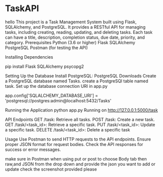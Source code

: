 # TaskAPI
hello 
This project is a Task Management System built using Flask, SQLAlchemy, and PostgreSQL. It provides a RESTful API for managing tasks, including creating, reading, updating, and deleting tasks. Each task can have a title, description, completion status, due date, priority, and category.
Prerequisites
Python (3.6 or higher)
Flask
SQLAlchemy
PostgreSQL
Postman (for testing the API)


Installing Dependencies

pip install Flask SQLAlchemy  psycopg2


Setting Up the Database
Install PostgreSQL: PostgreSQL Downloads
Create a PostgreSQL database named Tasks.
create a PostgreSQl table named task.
Set up the database connection URI in app.py

app.config['SQLALCHEMY_DATABASE_URI'] = 'postgresql://postgres:admin@localhost:5432/Tasks'


Running the Application
python app.py
Running on http://127.0.0.1:5000/task
 
API Endpoints
GET /task: Retrieve all tasks.
POST /task: Create a new task.
GET /task/<task_id>: Retrieve a specific task.
PUT /task/<task_id>: Update a specific task.
DELETE /task/<task_id>: Delete a specific task


Usage
Use Postman to send HTTP requests to the API endpoints.
Ensure proper JSON format for request bodies.
Check the API responses for success or error messages.

make sure in Postman  when using put or post to choose Body tab then raw,and JSON from the drop down
and provide the json you want to add or update
check the screenshot provided  please
